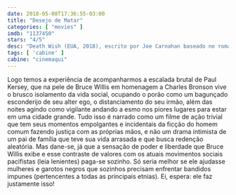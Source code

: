 ```yaml
---
date: 2018-05-08T17:36:55-03:00
title: "Desejo de Matar"
categories: [ "movies" ]
imdb: "1137450"
stars: "4/5"
desc: "Death Wish (EUA, 2018), escrito por Joe Carnahan baseado no romance de Brian Garfield e no filme de 1974 de Wendell Mayes, dirigido por Eli Roth, com Bruce Willis, Vincent D'Onofrio, Elisabeth Shue."
tags: [ 'cabine' ]
cabine: "cinemaqui"
---
```

Logo temos a experiência de acompanharmos a escalada brutal de Paul Kersey, que na pele de Bruce Willis em homenagem a Charles Bronson vive o brusco isolamento da vida social, ocupando o porão como um bagunçado esconderijo de seu alter ego, o distanciamento do seu irmão, além das noites agindo como vigilante andando a esmo nos piores lugares para estar em uma cidade grande. Tudo isso é narrado como um filme de ação trivial que tem seus momentos empolgantes e incidentais da ficção do homem comum fazendo justiça com as próprias mãos, e não um drama intimista de um pai de família que teve sua vida arrasada e que busca redenção aleatória. Mas dane-se, já que a sensação de poder e liberdade que Bruce Willis exibe e esse contraste de valores com os atuais movimentos sociais pacifistas (leia lenientes) paga-se sozinho. Só seria melhor se ele ajudasse mulheres e garotos negros que sozinhos precisam enfrentar bandidos impunes (pertencentes a todas as principais etnias). Ei, espera: ele faz justamente isso!
